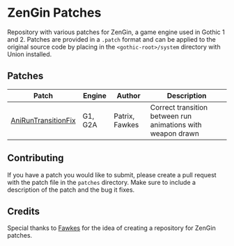 # ZenGin Patches
Repository with various patches for ZenGin, a game engine used in Gothic 1 and 2. Patches are provided in a `.patch` format and can be applied to the original source code by placing in the `<gothic-root>/system` directory with Union installed.

## Patches
| Patch | Engine | Author | Description |
| --- | --- | --- | --- |
| [AniRunTransitionFix](patches/AniRunTransitionFix.patch) | G1, G2A | Patrix, Fawkes | Correct transition between run animations with weapon drawn |

## Contributing
If you have a patch you would like to submit, please create a pull request with the patch file in the `patches` directory. Make sure to include a description of the patch and the bug it fixes.

## Credits
Special thanks to [Fawkes](https://github.com/Fawkes-dev) for the idea of creating a repository for ZenGin patches.